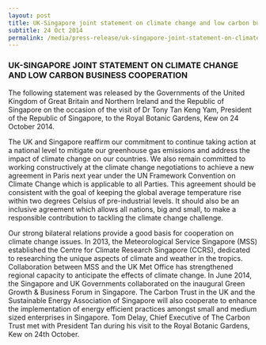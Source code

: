 ```yaml
---
layout: post
title: UK-Singapore joint statement on climate change and low carbon business cooperation
subtitle: 24 Oct 2014
permalink: /media/press-release/uk-singapore-joint-statement-on-climate-change-and-low-carbon-business-cooperation
---
```


### UK-SINGAPORE JOINT STATEMENT ON CLIMATE CHANGE AND LOW CARBON BUSINESS COOPERATION

The following statement was released by the Governments of the United Kingdom of Great Britain and Northern Ireland and the Republic of Singapore on the occasion of the visit of Dr Tony Tan Keng Yam, President of the Republic of Singapore, to the Royal Botanic Gardens, Kew on 24 October 2014.

The UK and Singapore reaffirm our commitment to continue taking action at a national level to mitigate our greenhouse gas emissions and address the impact of climate change on our countries. We also remain committed to working constructively at the climate change negotiations to achieve a new agreement in Paris next year under the UN Framework Convention on Climate Change which is applicable to all Parties. This agreement should be consistent with the goal of keeping the global average temperature rise within two degrees Celsius of pre-industrial levels. It should also be an inclusive agreement which allows all nations, big and small, to make a responsible contribution to tackling the climate change challenge.

Our strong bilateral relations provide a good basis for cooperation on climate change issues. In 2013, the Meteorological Service Singapore (MSS) established the Centre for Climate Research Singapore (CCRS), dedicated to researching the unique aspects of climate and weather in the tropics. Collaboration between MSS and the UK Met Office has strengthened regional capacity to anticipate the effects of climate change. In June 2014, the Singapore and UK Governments collaborated on the inaugural Green Growth & Business Forum in Singapore. The Carbon Trust in the UK and the Sustainable Energy Association of Singapore will also cooperate to enhance the implementation of energy efficient practices amongst small and medium sized enterprises in Singapore. Tom Delay, Chief Executive of The Carbon Trust met with President Tan during his visit to the Royal Botanic Gardens, Kew on 24th October.
